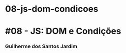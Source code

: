 # 08-js-dom-condicoes

# #08 - JS: DOM e Condições

### Guilherme dos Santos Jardim

[comment]: <> (Guilherme dos Santos Jardim)